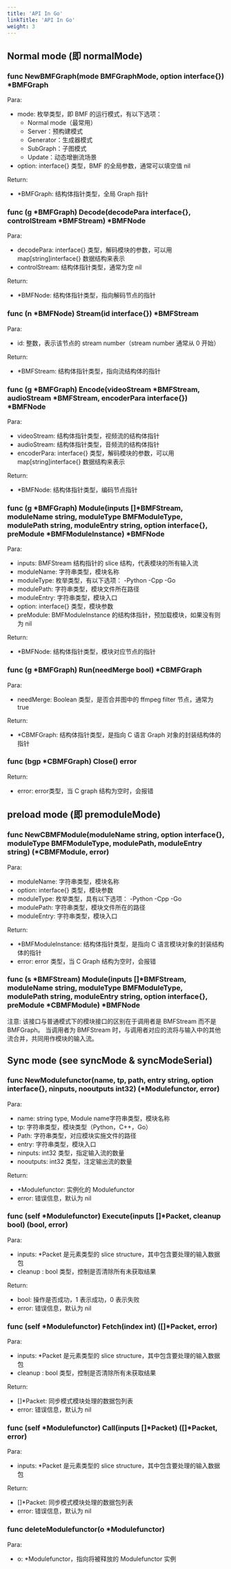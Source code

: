 ```yaml
---
title: 'API In Go'
linkTitle: 'API In Go'
weight: 3
---
```

## Normal mode (即 normalMode)
### func NewBMFGraph(mode BMFGraphMode, option interface{}) *BMFGraph

Para:
- mode: 枚举类型，即 BMF 的运行模式，有以下选项：
   - Normal mode（最常用）
   - Server：预构建模式
   - Generator：生成器模式
   - SubGraph：子图模式
   - Update：动态增删流场景
- option: interface{} 类型，BMF 的全局参数，通常可以填空值 nil

Return:
- *BMFGraph: 结构体指针类型，全局 Graph 指针

### func (g *BMFGraph) Decode(decodePara interface{}, controlStream *BMFStream) *BMFNode

Para:
- decodePara: interface{} 类型，解码模块的参数，可以用 map[string]interface{} 数据结构来表示
- controlStream: 结构体指针类型，通常为空 nil

Return:
- *BMFNode: 结构体指针类型，指向解码节点的指针

### func (n *BMFNode) Stream(id interface{}) *BMFStream
Para:

- id: 整数，表示该节点的 stream number（stream number 通常从 0 开始）

Return:
- *BMFStream: 结构体指针类型，指向流结构体的指针

### func (g *BMFGraph) Encode(videoStream *BMFStream, audioStream *BMFStream, encoderPara interface{}) *BMFNode

Para:
- videoStream: 结构体指针类型，视频流的结构体指针
- audioStream: 结构体指针类型，音频流的结构体指针
- encoderPara: interface{} 类型，解码模块的参数，可以用 map[string]interface{} 数据结构来表示

Return:
- *BMFNode: 结构体指针类型，编码节点指针

### func (g *BMFGraph) Module(inputs []*BMFStream, moduleName string, moduleType BMFModuleType, modulePath string, moduleEntry string, option interface{}, preModule *BMFModuleInstance) *BMFNode

Para:
- inputs: BMFStream 结构指针的 slice 结构，代表模块的所有输入流
- moduleName: 字符串类型，模块名称
- moduleType: 枚举类型，有以下选项：
   -Python
   -Cpp
   -Go
- modulePath: 字符串类型，模块文件所在路径
- moduleEntry: 字符串类型，模块入口
- option: interface{} 类型，模块参数
- preModule: BMFModuleInstance 的结构体指针，预加载模块，如果没有则为 nil

Return:
- *BMFNode: 结构体指针类型，模块对应节点的指针

### func (g *BMFGraph) Run(needMerge bool) *CBMFGraph

Para:
- needMerge: Boolean 类型，是否合并图中的 ffmpeg filter 节点，通常为 true

Return:
- *CBMFGraph: 结构体指针类型，是指向 C 语言 Graph 对象的封装结构体的指针

### func (bgp *CBMFGraph) Close() error

Return:
- error: error类型，当 C graph 结构为空时，会报错

## preload mode (即 premoduleMode)
### func NewCBMFModule(moduleName string, option interface{}, moduleType BMFModuleType, modulePath, moduleEntry string) (*CBMFModule, error)

Para:
- moduleName: 字符串类型，模块名称
- option: interface{} 类型，模块参数
- moduleType: 枚举类型，具有以下选项：
   -Python
   -Cpp
   -Go
- modulePath: 字符串类型，模块文件所在的路径
- moduleEntry: 字符串类型，模块入口

Return:
- *BMFModuleInstance: 结构体指针类型，是指向 C 语言模块对象的封装结构体的指针
- error: error 类型，当 C Graph 结构为空时，会报错

### func (s *BMFStream) Module(inputs []*BMFStream, moduleName string, moduleType BMFModuleType, modulePath string, moduleEntry string, option interface{}, preModule *CBMFModule) *BMFNode

注意: 该接口与普通模式下的模块接口的区别在于调用者是 BMFStream 而不是 BMFGraph。
当调用者为 BMFStream 时，与调用者对应的流将与输入中的其他流合并，共同用作模块的输入流。

## Sync mode (see syncMode & syncModeSerial)
### func NewModulefunctor(name, tp, path, entry string, option interface{}, ninputs, nooutputs int32) (*Modulefunctor, error)

Para:
- name: string type, Module name字符串类型，模块名称
- tp: 字符串类型，模块类型（Python，C++，Go）
- Path: 字符串类型，对应模块实施文件的路径
- entry: 字符串类型，模块入口
- ninputs: int32 类型，指定输入流的数量
- nooutputs: int32 类型，注定输出流的数量

Return:
- *Modulefunctor: 实例化的 Modulefunctor
- error: 错误信息，默认为 nil
### func (self *Modulefunctor) Execute(inputs []*Packet, cleanup bool) (bool, error)

Para:
- inputs: *Packet 是元素类型的 slice structure，其中包含要处理的输入数据包
- cleanup : bool 类型，控制是否清除所有未获取结果

Return:
- bool: 操作是否成功，1 表示成功，0 表示失败
- error: 错误信息，默认为 nil
### func (self *Modulefunctor) Fetch(index int) ([]*Packet, error)

Para:
- inputs: *Packet 是元素类型的 slice structure，其中包含要处理的输入数据包
- cleanup : bool 类型，控制是否清除所有未获取结果

Return:
- []*Packet: 同步模式模块处理的数据包列表
- error: 错误信息，默认为 nil
### func (self *Modulefunctor) Call(inputs []*Packet) ([]*Packet, error)

Para:
- inputs: *Packet 是元素类型的 slice structure，其中包含要处理的输入数据包

Return:
- []*Packet: 同步模式模块处理的数据包列表
- error: 错误信息，默认为 nil
### func deleteModulefunctor(o *Modulefunctor)

Para:
- o: *Modulefunctor，指向将被释放的 Modulefunctor 实例